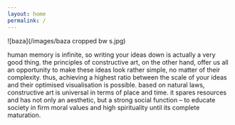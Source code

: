 ```yaml
---
layout: home
permalink: /
---
```

![baza](/images/baza cropped bw s.jpg)

human memory is infinite, so writing your ideas down is actually a very good thing. the principles of constructive art, on the other hand, offer us all an opportunity to make these ideas look rather simple, no matter of their complexity. thus, achieving a highest ratio between the scale of your ideas and their optimised visualisation is possible. based on natural laws, constructive art is universal in terms of place and time. it spares resources and has not only an aesthetic, but a strong social function – to educate society in firm moral values and high spirituality until its complete maturation.


